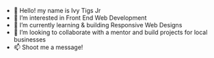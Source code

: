 - 👋 Hello! my name is Ivy Tigs Jr
- 👀 I’m interested in Front End Web Development
- 🌱 I’m currently learning & building Responsive Web Designs
- 💞️ I’m looking to collaborate with a mentor and build projects for local businesses
- 📫 Shoot me a message!

<!---
VyChain94/VyChain94 is a ✨ special ✨ repository because its `README.md` (this file) appears on your GitHub profile.
You can click the Preview link to take a look at your changes.
--->
